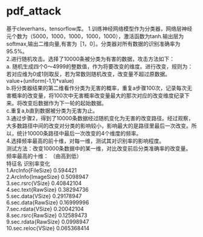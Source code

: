 # pdf_attack
基于cleverhans，tensorflow库。
1.训练神经网络模型作为分类器，网络层神经元个数为（5000，1000，1000，1000，1000），激活函数为tanh.输出层为softmax,输出二维向量,有害为［1，0］。分类器对所有数据的识别准确率为95.5%。<br>
2.进行随机攻击。选择了10000条被分类为有害的数据，攻击方法如下：<br>
	a. 随机生成四个0～4999的整数值，作为将要改变的维度。进行改变，规则为：若对应维为0或1则取反，若为常数则随机改变，改变量不超过原数据。<br>
value+(uniform(-1,1)*value)<br>
	b.将分类器结果的第二维看作分类为无害的概率，重复a步骤100次，记录每次无害概率的改变量，将100次中无害概率改变量最大的那次对应的改变维度纪录下来。将改变后数据作为下一轮的起始数据。<br>
	c.重复a,b直到数据被分类为无害为止。<br>
3.通过步骤2，得到了10000条数据经过随机变化为无害的改变路径。经过观察，大多数路径中间的改变对分类的影响较小，影响最大的是路径里最后一次改变。所以，统计10000条路径中最后一次改变的4个维度的频率。<br>
4.选择频率最高的前十维，对每一维，测试其对识别率的影响程度。<br>
测试方法：改变10000条数据中的某一维，对比改变前后分类准确率的改变量。<br>
频率最高的十维：   （由高到低）   
特征名   识别率变化   
1.ArcInfo{FileSize}    0.594421    
2.ArcInfo{ImageSize}   0.5098947   
3.sec.rsrc{VSize}    0.40842104   
4.sec.text{RawSize}   0.38294736   
5.sec.data{VSize}   0.29178947   
6.sec.data{RawSize}   0.16999996   
7.sec.rdata{VSize}   0.20042104   
8.sec.rsrc{RawSize}   0.12589473   
9.sec.rdata{RawSize}   0.0998947   
10.sec.reloc{VSize}   0.065368414   


